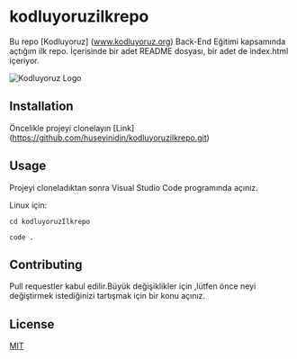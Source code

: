 ﻿# kodluyoruzilkrepo
Bu repo [Kodluyoruz] (www.kodluyoruz.org) Back-End Eğitimi kapsamında açtığım ilk repo. İçerisinde bir adet README dosyası, bir adet de index.html içeriyor.

![Kodluyoruz Logo](D:\kodluyoruz\kodluyoruzilkrepo\img\kodluyoruz_logo.jpg)


## Installation

Öncelikle projeyi clonelayın [Link] (https://github.com/huseyinidin/kodluyoruzilkrepo.git)

## Usage

Projeyi cloneladıktan sonra Visual Studio Code programında açınız.

Linux için:

`cd kodluyoruzİlkrepo`

`code .`

## Contributing
Pull requestler kabul edilir.Büyük değişiklikler için ,lütfen önce neyi değiştirmek istediğinizi tartışmak için bir konu açınız.

## License 
[MIT](https://choosealicense.com/licenses/mit/)


